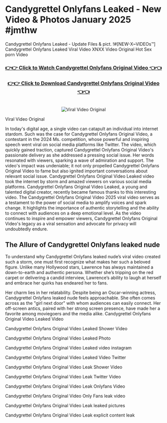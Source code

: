 # Candygrettel Onlyfans Leaked - New Video & Photos January 2025 #jmthw

Candygrettel Onlyfans Leaked - Update Files & pict. !#[NEW-X~VIDEOs™] Candygrettel Onlyfans Leaked Viral Video XNXX Video Original Hot Sex porn Video
<br>
<div align="center">
<h3><a href="https://links2leaks.com?utm_source=candygrettel&utm_medium=gitlong" rel="nofollow">👉👉 Click to Watch Candygrettel Onlyfans Original Video 👈👈</a></h3>
<h3><a href="https://links2leaks.com?utm_source=candygrettel&utm_medium=gitlong" rel="nofollow">👉👉 Click to Download Candygrettel Onlyfans Original Video 👈👈</a></h3>
<br>
<a href="https://links2leaks.com?utm_source=candygrettel&utm_medium=gitlong" rel="nofollow"><img src="https://i.ibb.co/Gkj2r4b/banner.png" alt="Viral Video Original" style="max-width: 100%; display: inline-block;" data-target="animated-image.originalImage"></a>
</div>

Viral Video Original

In today's digital age, a single video can catapult an individual into internet stardom. Such was the case for Candygrettel Onlyfans Original Video, a contestant in the 2024 Ms. competition, whose powerful and inspiring speech went viral on social media platforms like Twitter.
The video, which quickly gained traction, captured Candygrettel Onlyfans Original Video's passionate delivery as she addressed a pressing social issue. Her words resonated with viewers, sparking a wave of admiration and support. The video's impact was undeniable; it not only propelled Candygrettel Onlyfans Original Video to fame but also ignited important conversations about relevant social issue.
Candygrettel Onlyfans Original Video Leaked video took the internet by storm and amazed viewers on various social media platforms. Candygrettel Onlyfans Original Video Leaked, a young and talented digital creator, recently became famous thanks to this interesting video.
The Candygrettel Onlyfans Original Video 2025 viral video serves as a testament to the power of social media to amplify voices and spark change. It highlights the importance of authentic storytelling and the ability to connect with audiences on a deep emotional level. As the video continues to inspire and empower viewers, Candygrettel Onlyfans Original Video's legacy as a viral sensation and advocate for privacy will undoubtedly endure.

<h2>The Allure of Candygrettel Onlyfans leaked nude</h2>


To understand why Candygrettel Onlyfans leaked nude’s viral video created such a storm, one must first recognize what makes her such a beloved figure. Unlike many Hollywood stars, Lawrence has always maintained a down-to-earth and authentic persona. Whether she’s tripping on the red carpet or delivering a candid interview, Lawrence’s ability to laugh at herself and embrace her quirks has endeared her to fans.

Her charm lies in her relatability. Despite being an Oscar-winning actress, Candygrettel Onlyfans leaked nude feels approachable. She often comes across as the "girl next door" with whom audiences can easily connect. Her off-screen antics, paired with her strong screen presence, have made her a favorite among moviegoers and the media alike.
Candygrettel Onlyfans Original Video Leaked Video

Candygrettel Onlyfans Original Video Leaked Shower Video

Candygrettel Onlyfans Original Video Leaked Photo

Candygrettel Onlyfans Original Video Leaked video instagram

Candygrettel Onlyfans Original Video Leaked Video Twitter

Candygrettel Onlyfans Original Video Leak Shower Video

Candygrettel Onlyfans Original Video Leak Twitter Video

Candygrettel Onlyfans Original Video Leak Onlyfans Video

Candygrettel Onlyfans Original Video Only Fans leak video

Candygrettel Onlyfans Original Video Leak leaked pictures

Candygrettel Onlyfans Original Video Leak explicit content leak